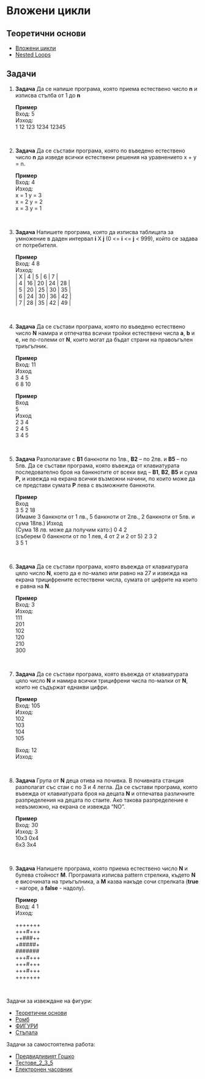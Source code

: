# Вложени цикли

## Теоретични основи

 - [Вложени цикли](https://programist.alle.bg/uroci/vlojeni-cikli/)
 - [Nested Loops](https://www.tutorialspoint.com/cplusplus/cpp_nested_loops.htm)

## Задачи

1. **Задача** Да се напише програма, която приема естествено число **n** и изписва стълба от 1 до **n**

	**Пример**<br>
    Вход: 5<br>
    Изход:<br>
    1
	12
	123
	1234
	12345

<br>

2. **Задача** Да се състави програма, която по въведено естествено число **n** да изведе всички естествени решения на уравнението x + y = n.

	**Пример**<br>
	Вход: 4<br>
	Изход:<br>
	x = 1 y = 3<br>
	x = 2 y = 2<br>
	x = 3 y = 1

<br>

3. **Задача** Напишете програма, която да изписва таблицата за умножение в даден интервал **i** X **j** (0 <= **i** <= **j** < 999), който се задава от потребителя.

    **Пример**<br>
    Вход: 4 8<br>
    Изход:<br>
    |	X	|	4	|	5	|	6	|	7	|<br>
    |	4	|	16	|	20	|	24	|	28	|<br>
	|	5	|	20	|	25	|	30	|	35	|<br>
	|	6	|	24	|	30	|	36	|	42	|<br>
	|	7	|	28	|	35	|	42	|	49	|
	
<br>

4. **Задача** Да се състави програма, която по въведено естествено число **N** намира и отпечатва всички тройки естествени числа **a**, **b** и **c**, не по-големи от **N**, които могат да бъдат страни на правоъгълен триъгълник.

	**Пример**<br>
	Вход: 11<br>
	Изход<br>
	3 4 5<br>
	6 8 10
	
	**Пример**<br>
	Вход<br>
	5<br>
	Изход<br>
	2 3 4<br>
	2 4 5<br>
	3 4 5

<br>

5. **Задача** Разполагаме с **В1** банкноти по 1лв., **В2** – по 2лв. и **В5** – по 5лв. Да се състави програма, която въвежда от клавиатурата последователно броя на банкнотите от всеки вид – **B1**, **B2**, **B5** и сума **Р,** и извежда на екрана всички възможни начини, по които може да се представи сумата **Р** лева с възможните банкноти.

	**Пример**<br>
	Вход<br>
	3 5 2 18<br> (Имаме 3 банкноти от 1 лв., 5 банкноти от 2лв., 2 банкноти от 5лв. и сума 18лв.)
	Изход<br> (Сума 18 лв. може да получим като:)
	0 4 2<br> (съберем 0 банкноти от по 1 лев, 4 от 2 и 2 от 5)
	2 3 2<br>
	3 5 1

<br>

6. **Задача** Да се състави програма, която въвежда от клавиатурата цяло число **N**, което да е по-малко или равно на 27 и извежда на екрана трицифрените естествени числа, сумата от цифрите на които е равна на **N**.

	**Пример**<br>
	Вход: 3<br>
	Изход:<br>
	111<br>
	201<br>
	102<br>
	120<br>
	210<br>
	300

<br>

7. **Задача** Да се състави програма, която въвежда от клавиатурата цяло число **N** и намира всички трицифрени числа по-малки от **N**, които не съдържат еднакви цифри.

	**Пример**<br>
	Вход: 105<br>
	Изход:<br>
	102<br>
	103<br>
	104<br>
	105

	Вход: 12<br>
	Изход:

<br>

8. **Задача** Група от **N** деца отива на почивка. В почивната станция разполагат със стаи с по 3 и 4 легла. Да се състави програма, която въвежда от клавиатурата броя на децата **N** и отпечатва различните разпределения на децата по стаите. Ако такова разпределение е невъзможно, на екрана се извежда “NO”.

	**Пример**<br>
	Вход: 30<br>
	Изход: 3<br>
	10x3 0x4<br>
	6x3  3x4<br>

<br>

9. **Задача** Напишете програма, която приема естествено число **N** и булева стойност **M**. Програмата изписва pattern стрелкиа, където **N** е височината на триъгълника, а **M** казва накъде сочи стрелката (**true** - нагоре, а **false** - надолу).

    **Пример**<br>
    Вход: 4 1<br>
    Изход:

	+++++++ <br>
	+++#+++ <br>
	++###++ <br>
	+#####+ <br>
	####### <br>
    +++#+++ <br>
    +++#+++ <br>
    +++#+++ <br>
	+++++++ <br>
<br>

Задачи за извеждане на фигури: 
- [Теоретични основи](https://drive.google.com/file/d/0B0DgZGtV0C9HOVZ3MFdoRWQzVFk/view)
- [Ромб](http://www.math.bas.bg/infos/files/2010-03-06-E1.pdf)
- [ФИГУРИ](http://www.math.bas.bg/infos/files/2012-06-10-E2.pdf)
- [Стъпала](http://www.math.bas.bg/infos/files/e3.pdf)

Задачи за самостоятелна работа:
- [Предвидливият Гошко](http://www.math.bas.bg/infos/files/2010-03-06-E2.pdf)
- [Тестове_2_3_5](http://www.math.bas.bg/infos/files/2011-03-05-E3.pdf)
- [Електронен часовник](http://www.math.bas.bg/infos/files/2011-03-05-E1.pdf)
 
